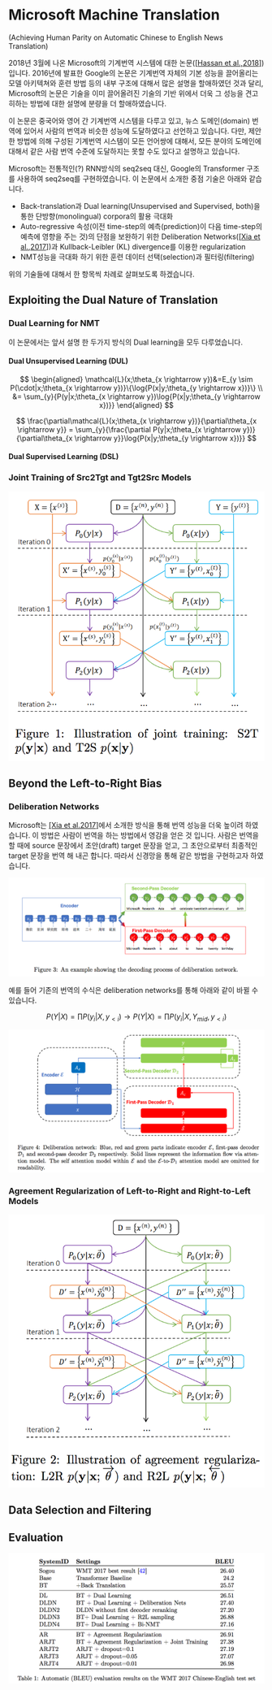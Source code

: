 # Microsoft Machine Translation
(Achieving Human Parity on Automatic Chinese to English News Translation)

2018년 3월에 나온 Microsoft의 기계번역 시스템에 대한 논문\(\[[Hassan et al.,2018](https://arxiv.org/pdf/1803.05567.pdf)\]\)입니다. 2016년에 발표한 Google의 논문은 기계번역 자체의 기본 성능을 끌어올리는 모델 아키텍쳐와 훈련 방법 등의 내부 구조에 대해서 많은 설명을 할애하였던 것과 달리, Microsoft의 논문은 기술을 이미 끌어올려진 기술의 기반 위에서 더욱 그 성능을 견고히하는 방법에 대한 설명에 분량을 더 할애하였습니다.

이 논문은 중국어와 영어 간 기계번역 시스템을 다루고 있고, 뉴스 도메인(domain) 번역에 있어서 사람의 번역과 비슷한 성능에 도달하였다고 선언하고 있습니다. 다만, 제안한 방법에 의해 구성된 기계번역 시스템이 모든 언어쌍에 대해서, 모든 분야의 도메인에 대해서 같은 사람 번역 수준에 도달하지는 못할 수도 있다고 설명하고 있습니다.

Microsoft는 전통적인\(?\) RNN방식의 seq2seq 대신, Google의 Transformer 구조를 사용하여 seq2seq를 구현하였습니다. 이 논문에서 소개한 중점 기술은 아래와 같습니다.

* Back-translation과 Dual learning\(Unsupervised and Supervised, both\)을 통한 단방향(monolingual) corpora의 활용 극대화
* Auto-regressive 속성\(이전 time-step의 예측(prediction)이 다음 time-step의 예측에 영향을 주는 것\)의 단점을 보완하기 위한 Deliberation Networks\(\[[Xia et al.,2017](https://papers.nips.cc/paper/6775-deliberation-networks-sequence-generation-beyond-one-pass-decoding.pdf)\]\)과 Kullback-Leibler \(KL\) divergence를 이용한 regularization
* NMT성능을 극대화 하기 위한 훈련 데이터 선택(selection)과 필터링(filtering)

위의 기술들에 대해서 한 항목씩 차례로 살펴보도록 하겠습니다.

## Exploiting the Dual Nature of Translation

### Dual Learning for NMT

이 논문에서는 앞서 설명 한 두가지 방식의 Dual learning을 모두 다루었습니다. 

#### Dual Unsupervised Learning \(DUL\)

$$
\begin{aligned}
\mathcal{L}(x;\theta_{x \rightarrow y})&=E_{y \sim P(\cdot|x;\theta_{x \rightarrow y})}\{\log{P(x|y;\theta_{y \rightarrow x})}\} \\
&= \sum_{y}{P(y|x;\theta_{x \rightarrow y})\log{P(x|y;\theta_{y \rightarrow x})}}
\end{aligned}
$$

$$
\frac{\partial\mathcal{L}(x;\theta_{x \rightarrow y})}{\partial\theta_{x \rightarrow y}} = \sum_{y}{\frac{\partial P(y|x;\theta_{x \rightarrow y})}{\partial\theta_{x \rightarrow y}}\log{P(x|y;\theta_{y \rightarrow x})}}
$$

#### Dual Supervised Learning \(DSL\)

### Joint Training of Src2Tgt and Tgt2Src Models

![](/assets/nmt-productization-msnmt-joint-training.png)

## Beyond the Left-to-Right Bias

### Deliberation Networks

Microsoft는 [[Xia et al.2017]](https://www.microsoft.com/en-us/research/wp-content/uploads/2017/12/6775-deliberation-networks-sequence-generation-beyond-one-pass-decoding.pdf)에서 소개한 방식을 통해 번역 성능을 더욱 높이려 하였습니다. 이 방법은 사람이 번역을 하는 방법에서 영감을 얻은 것 입니다. 사람은 번역을 할 때에 source 문장에서 초안(draft) target 문장을 얻고, 그 초안으로부터 최종적인 target 문장을 번역 해 내곤 합니다. 따라서 신경망을 통해 같은 방법을 구현하고자 하였습니다.

![](/assets/nmt-productization-msnmt-deliberation.png)

예를 들어 기존의 번역의 수식은 deliberation networks를 통해 아래와 같이 바뀔 수 있습니다.

$$
P(Y|X)=\prod{P(y_i|X,y_{<i})} \longrightarrow P(Y|X)=\prod{P(y_i|X,Y_{mid},y_{<i})}
$$

![](/assets/nmt-productization-msnmt-deliberation-implementation.png)

### Agreement Regularization of Left-to-Right and Right-to-Left Models

![](/assets/nmt-productization-msnmt-kld.png)

## Data Selection and Filtering

## Evaluation

![](/assets/nmt-productization-msnmt-evaluation.png)

